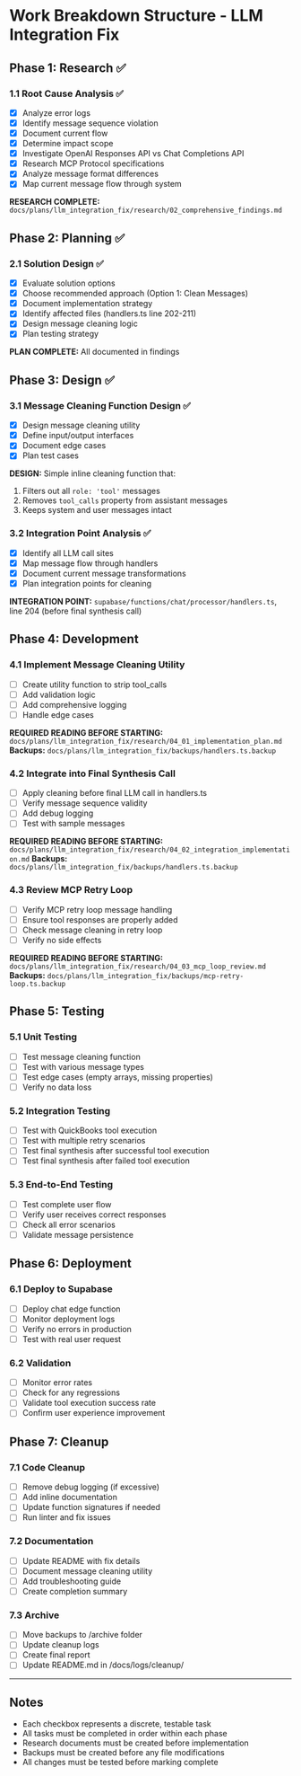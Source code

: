 # Work Breakdown Structure - LLM Integration Fix

## Phase 1: Research ✅

### 1.1 Root Cause Analysis ✅
- [x] Analyze error logs
- [x] Identify message sequence violation
- [x] Document current flow
- [x] Determine impact scope
- [x] Investigate OpenAI Responses API vs Chat Completions API
- [x] Research MCP Protocol specifications
- [x] Analyze message format differences
- [x] Map current message flow through system

**RESEARCH COMPLETE:** `docs/plans/llm_integration_fix/research/02_comprehensive_findings.md`

## Phase 2: Planning ✅

### 2.1 Solution Design ✅
- [x] Evaluate solution options
- [x] Choose recommended approach (Option 1: Clean Messages)
- [x] Document implementation strategy
- [x] Identify affected files (handlers.ts line 202-211)
- [x] Design message cleaning logic
- [x] Plan testing strategy

**PLAN COMPLETE:** All documented in findings

## Phase 3: Design ✅

### 3.1 Message Cleaning Function Design ✅
- [x] Design message cleaning utility
- [x] Define input/output interfaces
- [x] Document edge cases
- [x] Plan test cases

**DESIGN:** Simple inline cleaning function that:
1. Filters out all `role: 'tool'` messages
2. Removes `tool_calls` property from assistant messages
3. Keeps system and user messages intact

### 3.2 Integration Point Analysis ✅
- [x] Identify all LLM call sites
- [x] Map message flow through handlers
- [x] Document current message transformations
- [x] Plan integration points for cleaning

**INTEGRATION POINT:** `supabase/functions/chat/processor/handlers.ts`, line 204 (before final synthesis call)

## Phase 4: Development

### 4.1 Implement Message Cleaning Utility
- [ ] Create utility function to strip tool_calls
- [ ] Add validation logic
- [ ] Add comprehensive logging
- [ ] Handle edge cases

**REQUIRED READING BEFORE STARTING:** `docs/plans/llm_integration_fix/research/04_01_implementation_plan.md`
**Backups:** `docs/plans/llm_integration_fix/backups/handlers.ts.backup`

### 4.2 Integrate into Final Synthesis Call
- [ ] Apply cleaning before final LLM call in handlers.ts
- [ ] Verify message sequence validity
- [ ] Add debug logging
- [ ] Test with sample messages

**REQUIRED READING BEFORE STARTING:** `docs/plans/llm_integration_fix/research/04_02_integration_implementation.md`
**Backups:** `docs/plans/llm_integration_fix/backups/handlers.ts.backup`

### 4.3 Review MCP Retry Loop
- [ ] Verify MCP retry loop message handling
- [ ] Ensure tool responses are properly added
- [ ] Check message cleaning in retry loop
- [ ] Verify no side effects

**REQUIRED READING BEFORE STARTING:** `docs/plans/llm_integration_fix/research/04_03_mcp_loop_review.md`
**Backups:** `docs/plans/llm_integration_fix/backups/mcp-retry-loop.ts.backup`

## Phase 5: Testing

### 5.1 Unit Testing
- [ ] Test message cleaning function
- [ ] Test with various message types
- [ ] Test edge cases (empty arrays, missing properties)
- [ ] Verify no data loss

### 5.2 Integration Testing
- [ ] Test with QuickBooks tool execution
- [ ] Test with multiple retry scenarios
- [ ] Test final synthesis after successful tool execution
- [ ] Test final synthesis after failed tool execution

### 5.3 End-to-End Testing
- [ ] Test complete user flow
- [ ] Verify user receives correct responses
- [ ] Check all error scenarios
- [ ] Validate message persistence

## Phase 6: Deployment

### 6.1 Deploy to Supabase
- [ ] Deploy chat edge function
- [ ] Monitor deployment logs
- [ ] Verify no errors in production
- [ ] Test with real user request

### 6.2 Validation
- [ ] Monitor error rates
- [ ] Check for any regressions
- [ ] Validate tool execution success rate
- [ ] Confirm user experience improvement

## Phase 7: Cleanup

### 7.1 Code Cleanup
- [ ] Remove debug logging (if excessive)
- [ ] Add inline documentation
- [ ] Update function signatures if needed
- [ ] Run linter and fix issues

### 7.2 Documentation
- [ ] Update README with fix details
- [ ] Document message cleaning utility
- [ ] Add troubleshooting guide
- [ ] Create completion summary

### 7.3 Archive
- [ ] Move backups to /archive folder
- [ ] Update cleanup logs
- [ ] Create final report
- [ ] Update README.md in /docs/logs/cleanup/

---

## Notes

- Each checkbox represents a discrete, testable task
- All tasks must be completed in order within each phase
- Research documents must be created before implementation
- Backups must be created before any file modifications
- All changes must be tested before marking complete

